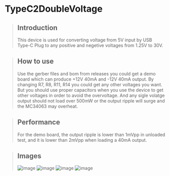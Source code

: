 # TypeC2DoubleVoltage
>
> ## Introduction
>
> This device is used for converting voltage from 5V input by USB Type-C Plug to any positive and negetive voltages from 1.25V to 30V.

> ## How to use
>
> Use the gerber files and bom from releases you could get a demo board which can produce +12V 40mA and -12V 40mA output. By changing R7, R8, R11, R14 you could get any other voltages you want. But you should use proper capacitors when you use the device to get other voltages in order to avoid the overvoltage. And any sigle volatge output should not load over 500mW or the output ripple will surge and the MC34063 may overheat.

> ## Performance
>
> For the demo board, the output ripple is lower than 1mVpp in unloaded test, and it is lower than 2mVpp when loading a 40mA output.

> ## Images
>
> ![image](images/DSC09725.jpg)
> ![image](images/DSC09719.jpg)
> ![image](images/DSC09720.jpg)
> ![image](images/DSC09727.jpg)

